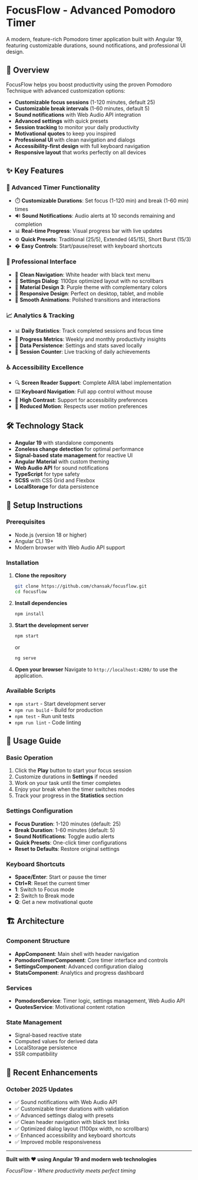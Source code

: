 # FocusFlow - Advanced Pomodoro Timer

A modern, feature-rich Pomodoro timer application built with Angular 19, featuring customizable durations, sound notifications, and professional UI design.

## 🎯 Overview

FocusFlow helps you boost productivity using the proven Pomodoro Technique with advanced customization options:
- **Customizable focus sessions** (1-120 minutes, default 25)
- **Customizable break intervals** (1-60 minutes, default 5)
- **Sound notifications** with Web Audio API integration
- **Advanced settings** with quick presets
- **Session tracking** to monitor your daily productivity
- **Motivational quotes** to keep you inspired
- **Professional UI** with clean navigation and dialogs
- **Accessibility-first design** with full keyboard navigation
- **Responsive layout** that works perfectly on all devices

## ✨ Key Features

### 🔧 Advanced Timer Functionality
- ⏱️ **Customizable Durations**: Set focus (1-120 min) and break (1-60 min) times
- 🔊 **Sound Notifications**: Audio alerts at 10 seconds remaining and completion
- 📊 **Real-time Progress**: Visual progress bar with live updates
- ⚙️ **Quick Presets**: Traditional (25/5), Extended (45/15), Short Burst (15/3)
- � **Easy Controls**: Start/pause/reset with keyboard shortcuts

### 🎨 Professional Interface
- 🧭 **Clean Navigation**: White header with black text menu
- 💬 **Settings Dialog**: 1100px optimized layout with no scrollbars
- 🎨 **Material Design 3**: Purple theme with complementary colors
- 📱 **Responsive Design**: Perfect on desktop, tablet, and mobile
- 🌟 **Smooth Animations**: Polished transitions and interactions

### 📈 Analytics & Tracking
- 📊 **Daily Statistics**: Track completed sessions and focus time
- 📅 **Progress Metrics**: Weekly and monthly productivity insights
- 💾 **Data Persistence**: Settings and stats saved locally
- 🎯 **Session Counter**: Live tracking of daily achievements

### ♿ Accessibility Excellence
- 🔍 **Screen Reader Support**: Complete ARIA label implementation
- ⌨️ **Keyboard Navigation**: Full app control without mouse
- 🎨 **High Contrast**: Support for accessibility preferences
- 🚀 **Reduced Motion**: Respects user motion preferences

## 🛠️ Technology Stack

- **Angular 19** with standalone components
- **Zoneless change detection** for optimal performance
- **Signal-based state management** for reactive UI
- **Angular Material** with custom theming
- **Web Audio API** for sound notifications
- **TypeScript** for type safety
- **SCSS** with CSS Grid and Flexbox
- **LocalStorage** for data persistence

## 🚀 Setup Instructions

### Prerequisites

- Node.js (version 18 or higher)
- Angular CLI 19+
- Modern browser with Web Audio API support

### Installation

1. **Clone the repository**
   ```bash
   git clone https://github.com/chansak/focusflow.git
   cd focusflow
   ```

2. **Install dependencies**
   ```bash
   npm install
   ```

3. **Start the development server**
   ```bash
   npm start
   ```
   or
   ```bash
   ng serve
   ```

4. **Open your browser**
   Navigate to `http://localhost:4200/` to use the application.

### Available Scripts

- `npm start` - Start development server
- `npm run build` - Build for production
- `npm test` - Run unit tests
- `npm run lint` - Code linting

## 📖 Usage Guide

### Basic Operation
1. Click the **Play** button to start your focus session
2. Customize durations in **Settings** if needed
3. Work on your task until the timer completes
4. Enjoy your break when the timer switches modes
5. Track your progress in the **Statistics** section

### Settings Configuration
- **Focus Duration**: 1-120 minutes (default: 25)
- **Break Duration**: 1-60 minutes (default: 5)
- **Sound Notifications**: Toggle audio alerts
- **Quick Presets**: One-click timer configurations
- **Reset to Defaults**: Restore original settings

### Keyboard Shortcuts
- **Space/Enter**: Start or pause the timer
- **Ctrl+R**: Reset the current timer
- **1**: Switch to Focus mode
- **2**: Switch to Break mode
- **Q**: Get a new motivational quote

## 🏗️ Architecture

### Component Structure
- **AppComponent**: Main shell with header navigation
- **PomodoroTimerComponent**: Core timer interface and controls
- **SettingsComponent**: Advanced configuration dialog
- **StatsComponent**: Analytics and progress dashboard

### Services
- **PomodoroService**: Timer logic, settings management, Web Audio API
- **QuotesService**: Motivational content rotation

### State Management
- Signal-based reactive state
- Computed values for derived data
- LocalStorage persistence
- SSR compatibility

## 🎉 Recent Enhancements

### October 2025 Updates
- ✅ Sound notifications with Web Audio API
- ✅ Customizable timer durations with validation
- ✅ Advanced settings dialog with presets
- ✅ Clean header navigation with black text links
- ✅ Optimized dialog layout (1100px width, no scrollbars)
- ✅ Enhanced accessibility and keyboard shortcuts
- ✅ Improved mobile responsiveness

---

**Built with ❤️ using Angular 19 and modern web technologies**

*FocusFlow - Where productivity meets perfect timing*
